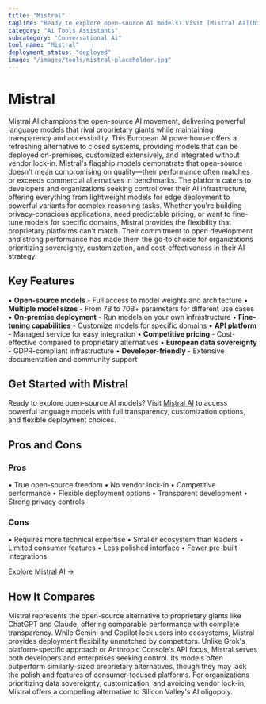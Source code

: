 ```yaml
---
title: "Mistral"
tagline: "Ready to explore open-source AI models? Visit [Mistral AI](https://mistral.ai) to access powerful language models with full transparency, customizatio..."
category: "Ai Tools Assistants"
subcategory: "Conversational Ai"
tool_name: "Mistral"
deployment_status: "deployed"
image: "/images/tools/mistral-placeholder.jpg"
---
```


# Mistral

Mistral AI champions the open-source AI movement, delivering powerful language models that rival proprietary giants while maintaining transparency and accessibility. This European AI powerhouse offers a refreshing alternative to closed systems, providing models that can be deployed on-premises, customized extensively, and integrated without vendor lock-in. Mistral's flagship models demonstrate that open-source doesn't mean compromising on quality—their performance often matches or exceeds commercial alternatives in benchmarks. The platform caters to developers and organizations seeking control over their AI infrastructure, offering everything from lightweight models for edge deployment to powerful variants for complex reasoning tasks. Whether you're building privacy-conscious applications, need predictable pricing, or want to fine-tune models for specific domains, Mistral provides the flexibility that proprietary platforms can't match. Their commitment to open development and strong performance has made them the go-to choice for organizations prioritizing sovereignty, customization, and cost-effectiveness in their AI strategy.

## Key Features

• **Open-source models** - Full access to model weights and architecture
• **Multiple model sizes** - From 7B to 70B+ parameters for different use cases
• **On-premise deployment** - Run models on your own infrastructure
• **Fine-tuning capabilities** - Customize models for specific domains
• **API platform** - Managed service for easy integration
• **Competitive pricing** - Cost-effective compared to proprietary alternatives
• **European data sovereignty** - GDPR-compliant infrastructure
• **Developer-friendly** - Extensive documentation and community support

## Get Started with Mistral

Ready to explore open-source AI models? Visit [Mistral AI](https://mistral.ai) to access powerful language models with full transparency, customization options, and flexible deployment choices.

## Pros and Cons

### Pros
• True open-source freedom
• No vendor lock-in
• Competitive performance
• Flexible deployment options
• Transparent development
• Strong privacy controls

### Cons
• Requires more technical expertise
• Smaller ecosystem than leaders
• Limited consumer features
• Less polished interface
• Fewer pre-built integrations

[Explore Mistral AI →](https://mistral.ai)

## How It Compares

Mistral represents the open-source alternative to proprietary giants like ChatGPT and Claude, offering comparable performance with complete transparency. While Gemini and Copilot lock users into ecosystems, Mistral provides deployment flexibility unmatched by competitors. Unlike Grok's platform-specific approach or Anthropic Console's API focus, Mistral serves both developers and enterprises seeking control. Its models often outperform similarly-sized proprietary alternatives, though they may lack the polish and features of consumer-focused platforms. For organizations prioritizing data sovereignty, customization, and avoiding vendor lock-in, Mistral offers a compelling alternative to Silicon Valley's AI oligopoly.